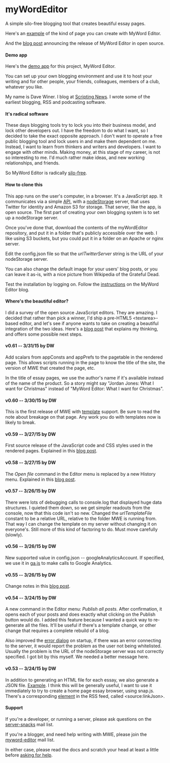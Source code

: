 # myWordEditor

A simple silo-free blogging tool that creates beautiful essay pages. 

Here's an <a href="http://myword.io/users/davewiner/essays/016.html">example</a> of the kind of page you can create with MyWord Editor.

And the <a href="http://scripting.com/2015/03/23/mywordEditorIsOpenSource.html">blog post</a> announcing the release of MyWord Editor in open source.

#### Demo app

Here's the <a href="http://myword.io/editor/">demo app</a> for this project, MyWord Editor.

You can set up your own blogging environment and use it to host your writing and for other people, your friends, colleagues, members of a club, whatever you like.

My name is Dave Winer. I blog at <a href="http://scripting.com/">Scripting News</a>. I wrote some of the earliest blogging, RSS and podcasting software. 

#### It's radical software

These days blogging tools try to lock you into their business model, and lock other developers out. I have the freedom to do what I want, so I decided to take the exact opposite approach. I don't  want to operate a free public blogging tool and lock users in and make them dependent on me. Instead, I want to learn from thinkers and writers and developers. I want to engage with other minds. Making money, at this stage of my career, is not so interesting to me. I'd much rather make ideas, and new working relationships, and friends. 

So MyWord Editor is radically <a href="http://scripting.com/2015/03/19/mywordEditorWillBeSilofreeFromTheStart.html">silo-free</a>. 

#### How to clone this

This app runs on the user's computer, in a browser. It's a JavaScript app. It communicates via a simple <a href="http://api.nodestorage.io/api.js">API</a>, with a <a href="https://github.com/scripting/nodeStorage">nodeStorage</a> server, that uses Twitter for identity and Amazon S3 for storage. That server, like the app, is open source. The first part of creating your own blogging system is to set up a nodeStorage server. 

Once you've done that, download the contents of the myWordEditor repository, and put it in a folder that's publicly accessible over the web. I like using S3 buckets, but you could put it in a folder on an Apache or nginx server. 

Edit the config.json file so that the <i>urlTwitterServer</i> string is the URL of your nodeStorage server. 

You can also change the default image for your users' blog posts, or you can leave it as-is, with a nice picture from Wikipedia of the Grateful Dead. 

Test the installation by logging on. Follow the <a href="http://myword.smallpict.com/2015/03/06/welcomeToMywordEditor.html">instructions</a> on the MyWord Editor blog.

#### Where's the beautiful editor?

I did a survey of the open source JavaScript editors. They are amazing. I decided that rather than pick a winner, I'd ship a pre-HTML5 &lt;textarea>-based editor, and let's see if anyone wants to take on creating a beautiful integration of the two ideas. Here's a <a href="http://scripting.com/2015/03/20/beautifulJavascriptEditors.html">blog post</a> that explains my thinking, and offers some possible next steps.

#### v0.61 -- 3/31/15 by DW

Add scalars from appConsts and appPrefs to the pagetable in the rendered page. This allows scripts running in the page to know the title of the site, the version of MWE that created the page, etc.

In the title of essay pages, we use the author's name if it's available instead of the name of the product. So a story might say "Jordan Jones: What I want for Christmas" instead of "MyWord Editor: What I want for Christmas". 

#### v0.60 -- 3/30/15 by DW

This is the first release of MWE with <a href="http://myword.smallpict.com/2015/03/30/templatesInMyword.html">template</a> support. Be sure to read the note about breakage on that page. Any work you do with templates now is likely to break. 

#### v0.59 -- 3/27/15 by DW

First source release of the JavaScript code and CSS styles used in the rendered pages. Explained in this <a href="http://myword.smallpict.com/2015/03/27/mywordEditorV059.html">blog post</a>. 

#### v0.58 -- 3/27/15 by DW

The *Open file* command in the Editor menu is replaced by a new History menu. Explained in this <a href="http://myword.smallpict.com/2015/03/27/theHistoryMenu.html">blog post</a>.

#### v0.57 -- 3/26/15 by DW

There were lots of debugging calls to console.log that displayed huge data structures. I quieted them down, so we get simpler readouts from the console, now that this code isn't so new. Changed the <i>urlTemplateFile</i> constant to be a relative URL, relative to the folder MWE is running from. That way I can change the template on my server without changing it on everyone's. Still more of this kind of factoring to do. Must move carefully (slowly).

#### v0.56 -- 3/26/15 by DW

New supported value in config.json -- googleAnalyticsAccount. If specified, we use it in <a href="https://github.com/scripting/myWordEditor/blob/master/lib/ga.js">ga.js</a> to make calls to Google Analytics. 

#### v0.55 -- 3/26/15 by DW

Change notes in this <a href="http://myword.smallpict.com/2015/03/26/mywordEditorV055.html">blog post</a>.

#### v0.54 -- 3/24/15 by DW

A new command in the Editor menu: <i>Publish all posts.</i> After confirmation, it opens each of your posts and does exactly what clicking on the Publish button would do. I added this feature because I wanted a quick way to re-generate all the files. It'll be useful if there's a template change, or other change that requires a complete rebuild of a blog.

Also improved the <a href="http://scripting.com/2015/03/24/errorDialog.png">error dialog</a> on startup, if there was an error connecting to the server, it would report the problem as the user not being whitelisted. Usually the problem is the URL of the nodeStorage server was not correctly specified. I got bit by this myself. We needed a better message here. 

#### v0.53 -- 3/24/15 by DW

In addition to generating an HTML file for each essay, we also generate a JSON file. <a href="http://myword.io/users/davewiner/essays/017.json">Example</a>. I think this will be generally useful, I want to use it immediately to try to create a home page essay browser, using snap.js. There's a corresponding <a href="https://github.com/scripting/myWordEditor/blob/master/lib/buildrss.js#L146">element</a> in the RSS feed, called &lt;source:linkJson>. 

#### Support

If you're a developer, or running a server, please ask questions on the <a href="https://groups.google.com/forum/?fromgroups#!forum/server-snacks">server-snacks</a> mail list.

If you're a blogger, and need help writing with MWE, please join the <a href="https://groups.google.com/forum/?fromgroups#!forum/myword-editor">myword-editor</a> mail list.

In either case, please read the docs and scratch your head at least a little before <a href="http://scripting.com/2014/03/19/howToAskForHelpWithSoftware.html">asking for help</a>. 

